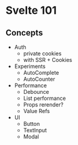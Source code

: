 # Svelte 101

## Concepts

- Auth
  - private cookies
  - with SSR + Cookies
- Experiments
  - AutoComplete
  - AutoCounter
- Performance
  - Debounce
  - List performance
  - Props rerender?
  - Value Refs
- UI
  - Button
  - TextInput
  - Modal
